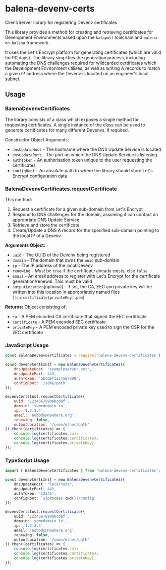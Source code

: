 # balena-devenv-certs
Client/Server library for registering Devenv certificates

This library provides a method for creating and retrieving certificates for Development
Environments based upon the `katapult` toolchain and `balena-on-balena` framework.

It uses the Let's Encrypt platform for generating certificates (which are valid for 90
days). The library simplifies the generation process, including automating the DNS
challenges required for wildcarded certificates which the Development Environment
utilises, as well as writing A records to match a given IP address where the
Devenv is located on an engineer's local subnet.

## Usage

### BalenaDevenvCertificates

The library consists of a class which exposes a single method for requesting certificates.
A single instance of the class can be used to generate certificates for many different
Devenvs, if required.

Constructor Object Arguments:
* `dnsUpdateHost` - The hostname where the DNS Update Service is located
* `dnsUpdatePort` - The port on which the DNS Update Service is listening
* `authToken` - An authorisation token unique to the user requesting the certificates
* `configRoot` - An absolute path to where the library should store Let's Encrypt
    configuration data

### BalenaDevenvCertificates.requestCertificate
This method:
1. Request a certificate for a given sub-domain from Let's Encrypt
2. Respond to DNS challenges for the domain, assuming it can contact an appropriate
    DNS Update Service
3. Retrieve and store the certificate
4. Create/Update a DNS A record for the specified sub-domain pointing to the
    local IP of a Devenv

**Arguments Object:**
* `uuid` - The UUID of the Devenv being registered
* `domain` - The domain that owns the `uuid` sub-domain
* `ip` - The IP address of the local Devenv
* `renewing` - *Must* be `true` if the certificate already exists, else `false`
* `email` - An email address to register with Let's Encrypt for the certificate
    generation/renewal. This must be valid
* `outputLocation`[optional] - If set, the CA, EEC and private key will be written
    into this location in appropriately named files (`[ca|certificate|privateKey].pem`)

**Returns:**
Object consisting of:
* `ca` - A PEM encoded CA certificate that signed the EEC certificate
* `certificate` - A PEM encoded EEC certificate
* `privateKey` - A PEM encoded private key used to sign the CSR for the EEC certificate

### JavaScript Usage

```javascript
const BalenaDevenvCertificates = require('balena-devenv-certificates').BalenaDevenvCertificates;

const devenvCertsInst = new BalenaDevenvCertificates({
    dnsUpdateHost: 'exampleserver.net',
    dnsUpdatePort: 443,
    authToken: 'abcdef1234567890',
    configRoot: '/some/path'
});

devenvCertsInst.requestCertificate({
    uuid: '1234567890abcdef',
    domain: 'somedomain.io',
    ip: '1.2.3.4',
    email: 'nobody@nowhere.org',
    renewing: false,
    outputLocation: '/some/other/path'
}).then((certificates) => {
    console.log(certificates.ca);
    console.log(certificates.certificate);
    console.log(certificates.privateKey);
});
```

### TypeScript Usage

```typescript
import { BalenaDevenvCertificates } from 'balena-devenv-certificates';

const devenvCertsInst = new BalenaDevenvCertificates({
    dnsUpdateHost: 'localhost',
    dnsUpdatePort: 443,
    authToken: '12345',
    configRoot: `${process.cwd()}/config`
});

devenvCertsInst.requestCertificate({
    uuid: '1234567890abcdef',
    domain: 'somedomain.io',
    ip: '1.2.3.4',
    email: 'nobody@nowhere.org',
    renewing: false,
    outputLocation: '/some/other/path'
}).then((certificates) => {
    console.log(certificates.ca);
    console.log(certificates.certificate);
    console.log(certificates.privateKey);
});
```
